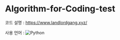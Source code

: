 # Algorithm-for-Coding-test

코드 설명 : https://www.landlordgang.xyz/

사용 언어 : <img alt="Python" src ="https://img.shields.io/badge/Python-3776AB.svg?&style=for-the-badge&logo=Python&logoColor=white"/>
